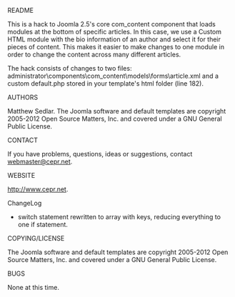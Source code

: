 README

This is a hack to Joomla 2.5's core com_content component that loads modules at the bottom of specific articles. In this case, we use a Custom HTML module with the bio information of an author and select it for their pieces of content. This makes it easier to make changes to one module in order to change the content across many different articles.

The hack consists of changes to two files: administrator\components\com_content\models\forms\article.xml and a custom default.php stored in your template's html folder (line 182).
 
AUTHORS

Matthew Sedlar. The Joomla software and default templates are copyright 2005-2012 Open Source Matters, Inc. and covered under a GNU General Public License.

CONTACT

  If you have problems, questions, ideas or suggestions, contact webmaster@cepr.net. 
  
WEBSITE

  http://www.cepr.net.
  
ChangeLog

 * switch statement rewritten to array with keys, reducing everything to one if statement.
    
COPYING/LICENSE

  The Joomla software and default templates are copyright 2005-2012 Open Source Matters, Inc. and covered under a GNU General Public License.
  
BUGS

  None at this time.
